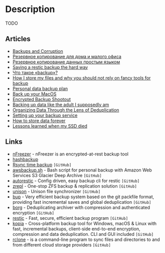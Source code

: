 # Description

TODO


## Articles

- [Backups and Corruption](https://www.collicutt.co.uk/notebook/backups.html)
- [Резервное копирование для дома и малого офиса](https://habr.com/ru/post/189412/)
- [Резервное копирование данных простым языком](https://habr.com/ru/post/136785/)
- [Saving a restic backup the hard way](http://blog.pkh.me/p/30-saving-a-restic-backup-the-hard-way.html)
- [Что такое «backup»?](https://habr.com/ru/post/162839/)
- [How I store my files and why you should not rely on fancy tools for backup](https://www.unixsheikh.com/articles/how-i-store-my-files-and-why-you-should-not-rely-on-fancy-tools-for-backup.html)
- [Personal data backup plan](https://jacobbednarz.com/personal-data-backup-plan)
- [Back up your MacOS](https://dzx.cz/2021/05/23/back_up_your_macos/)
- [Encrypted Backup Shootout](https://acha.ninja/blog/encrypted_backup_shootout/)
- [Backing up data like the adult I supposedly am](https://magnusson.io/post/backups/)
- [Organizing Data Through the Lens of Deduplication](https://www.anishathalye.com/2020/08/03/periscope/)
- [Setting up your backup service](https://www.williamjbowman.com/blog/2020/06/30/setting-up-your-backup-service/)
- [How to store data forever](https://drewdevault.com/2020/04/22/How-to-store-data-forever.html)
- [Lessons learned when my SSD died](https://bsago.me/posts/lessons-learned-when-my-ssd-died)


## Links

- [nFreezer](https://github.com/josephernest/nfreezer) - nFreezer is an encrypted-at-rest backup tool
- [hashbackup](http://www.hashbackup.com/)
- [Rsync time backup](https://github.com/laurent22/rsync-time-backup) `[GitHub]`
- [awsbackup.sh](https://github.com/keisentraut/awsbackup) - Bash script for personal backup with Amazon Web Services S3 Glacier Deep Archive `[GitHub]`
- [autorestic](https://github.com/cupcakearmy/autorestic) - Config driven, easy backup cli for restic `[GitHub]`
- [zrepl](https://github.com/zrepl/zrepl) - One-stop ZFS backup & replication solution `[GitHub]`
- [unison](https://github.com/bcpierce00/unison) - Unison file synchronizer `[GitHub]`
- [bup](https://github.com/bup/bup) - Very efficient backup system based on the git packfile format, providing fast incremental saves and global deduplication `[GitHub]`
- [borg](https://github.com/borgbackup/borg) - Deduplicating archiver with compression and authenticated encryption `[GitHub]`
- [restic](https://github.com/restic/restic) - Fast, secure, efficient backup program `[GitHub]`
- [kopia](https://github.com/kopia/kopia) - Cross-platform backup tool for Windows, macOS & Linux with fast, incremental backups, client-side end-to-end encryption, compression and data deduplication. CLI and GUI included `[GitHub]`
- [rclone](https://github.com/rclone/rclone) - is a command-line program to sync files and directories to and from different cloud storage providers `[GitHub]`

